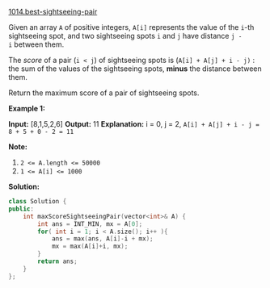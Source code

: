 [1014.best-sightseeing-pair](https://leetcode.com/problems/best-sightseeing-pair/)  

Given an array `A` of positive integers, `A[i]` represents the value of the `i`\-th sightseeing spot, and two sightseeing spots `i` and `j` have distance `j - i` between them.

The _score_ of a pair (`i < j`) of sightseeing spots is (`A[i] + A[j] + i - j)` : the sum of the values of the sightseeing spots, **minus** the distance between them.

Return the maximum score of a pair of sightseeing spots.

**Example 1:**

**Input:** \[8,1,5,2,6\]
**Output:** 11
**Explanation:** i = 0, j = 2, `A[i] + A[j] + i - j = 8 + 5 + 0 - 2 = 11`

**Note:**

1.  `2 <= A.length <= 50000`
2.  `1 <= A[i] <= 1000`  



**Solution:**  

```cpp
class Solution {
public:
    int maxScoreSightseeingPair(vector<int>& A) {
        int ans = INT_MIN, mx = A[0];
        for( int i = 1; i < A.size(); i++ ){
            ans = max(ans, A[i]-i + mx);
            mx = max(A[i]+i, mx);
        }
        return ans;
    }
};
```
      